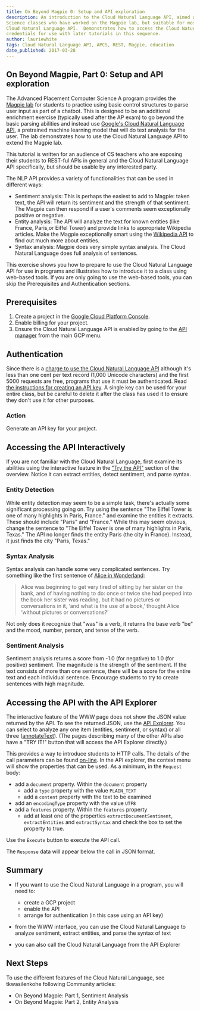 ```yaml
---
title: On Beyond Magpie 0: Setup and API exploration
description: An introduction to the Cloud Natural Language API, aimed at Advanced Placement Computer
Science classes who have worked on the Magpie lab, but suitable for most people starting with the
Cloud Natural Language API.  Demonstrates how to access the Cloud Natural Language API interatively and create 
credentials for use with later tutorials in this sequence.
author: lauriewhite
tags: Cloud Natural Language API, APCS, REST, Magpie, education
date_published: 2017-03-28
---
```

## On Beyond Magpie, Part 0: Setup and API exploration

The Advanced Placement Computer Science A program provides 
the [Magpie lab](http://media.collegeboard.com/digitalServices/pdf/ap/ap-compscia-magpie-lab-student-guide.pdf) for students to practice using basic control structures to parse user input as part of a chatbot.  This is designed to be an additional enrichment exercise (typically used after the AP exam) to go beyond the basic parsing abilities and instead use [Google's Cloud Natural Language API][nlp], a pretrained machine learning model that will do text analysis for the user.  The lab demonstrates how to use the Cloud Natural Language API to extend the Magpie lab.

This tutorial is written for an audience of CS teachers who are exposing their students to REST-ful APIs in general and the Cloud Natural Language API specifically, but should be usable by any interested party.

The NLP API provides a variety of functionalities that can be used in different ways:

* Sentiment analysis:  This is perhaps the easiest to add to Magpie: taken text, the API will return its sentiment and the strength of that sentiment.  The Magpie can then respond if a user's comments seem exceptionally positive or negative.
* Entity analysis: The API will analyze the text for known entities (like France, Paris,or Eiffel Tower) and provide links to appropriate Wikipedia articles.  Make the Magpie exceptionally smart using the [Wikipedia API](https://www.mediawiki.org/wiki/API:Main_page) to find out much more about entities.
* Syntax analysis: Magpie does very simple syntax analysis.  The Cloud Natural Language does full analysis of sentences. 

This exercise shows you how to prepare to use the Cloud Natural Language API for use in programs and illustrates how to introduce it to a class using web-based tools.  If you are only going to use the web-based tools, you can skip the Prerequisites and Authentication sections.


## Prerequisites

1. Create a project in the [Google Cloud Platform Console][console].
1. Enable billing for your project.
1. Ensure the Cloud Natural Language API is enabled by going to the [API manager][manager] from
the main GCP menu.

## Authentication

Since there is a [charge to use the Cloud Natural Language API][pricing] although it's less
than one cent per text record (1,000 Unicode characters) and the first 5000 requests are free, programs that use
it must be authenticated. Read [the instructions for creating an API key][auth].  A single key can be used for your entire class, but be careful to delete it after the class has used it to ensure they don't use it for other purposes.


### Action

Generate an API key for your project.

## Accessing the API Interactively 

If you are not familiar with the Cloud Natural Language, first examine its abilities using the interactive feature in the ["Try the API"][nlp] section of the overview.  Notice it can extract entities, detect sentiment, and parse syntax.

### Entity Detection

While entity detection may seem to be a simple task, there's actually some significant processing going on.  Try using the sentence "The Eiffel Tower is one of many highlights in Paris, France." and examine the entities it extracts.  These should include "Paris" and "France."  While this may seem obvious, change the sentence to "The Eiffel Tower is one of many highlights in Paris, Texas."  The API no longer finds the entity Paris (the city in France).  Instead, it just finds the city "Paris, Texas."

### Syntax Analysis
Syntax analysis can handle some very complicated sentences.  Try something like the first sentence of [Alice in Wonderland][alice]:
>Alice was beginning to get very tired of sitting by her sister on the bank, and of having nothing to do: once or twice she had peeped into the book her sister was reading, but it had no pictures or conversations in it, ‘and what is the use of a book,’ thought Alice ‘without pictures or conversations?’

Not only does it recognize that "was" is a verb, it returns the base verb "be" and the mood, number, person, and tense of the verb.

### Sentiment Analysis
Sentiment analysis returns a score from -1.0 (for negative) to 1.0 (for positive) sentiment.  The magnitude is the strength of the sentiment.  If the text consists of more than one sentence, there will be a score for the entire text and each individual sentence.  Encourage students to try to create sentences with high magnitude. 

## Accessing the API with the API Explorer

The interactive feature of the WWW page does not show the JSON value returned by the API.  To see the returned JSON, use the [API Explorer][explorer].  You can select to analyze any one item (entities, sentiment, or syntax) or all three ([annotateText][annotate]).  (The pages describing many of the other APIs also have a "TRY IT!" button that will access the API Explorer directly.)

This provides a way to introduce students to HTTP calls.  The details of the call parameters can be found [on-line][annotateapi].  In the API explorer, the context menu will show the properties that can be used.  As a minimum, in the `Request` body:

* add a `document` property.  Within the `document` property 
  * add a `type` property with the value  `PLAIN_TEXT`
  * add a `content` property with the text to be examined
* add an `encodingType` property with the value `UTF8`
* add a `features` property.  Within the `features` property
  * add at least one of the properties `extractDocumentSentiment`, `extractEntities` and `extractSyntax` and check the box to set the property to true.

Use the `Execute` button to execute the API call.

The `Response` data will appear below the call in JSON format.

## Summary

* If you want to use the Cloud Natural Language in a program, you will need to:

  * create a GCP project
  * enable the API
  * arrange for authentication (in this case using an API key)

* from the WWW interface, you can use the Cloud Natural Language to analyze sentiment, extract entities, and parse the syntax of text
* you can also call the Cloud Natural Language from the API Explorer

## Next Steps 
To use the different features of the Cloud Natural Language, see tkwasilenkohe following Community articles:
* On Beyond Magpie: Part 1, Sentiment Analysis
* On Beyond Magpie: Part 2, Entity Analysis





[alice]:https://www.gutenberg.org/files/11/11-h/11-h.htm
[annotate]:https://apis-explorer.appspot.com/apis-explorer/#search/natural/language/v1/language.documents.annotateText
[annotateapi]:https://cloud.google.com/natural-language/docs/reference/rest/v1beta1/documents/annotateText
[auth]:https://cloud.google.com/natural-language/docs/common/auth
[console]:https://console.cloud.google.com/
[explorer]:https://apis-explorer.appspot.com/apis-explorer/#search/natural/language/v1/
[manager]:https://console.cloud.google.com/apis/
[nlp]:https://cloud.google.com/natural-language/
[pricing]: https://cloud.google.com/natural-language/pricing


